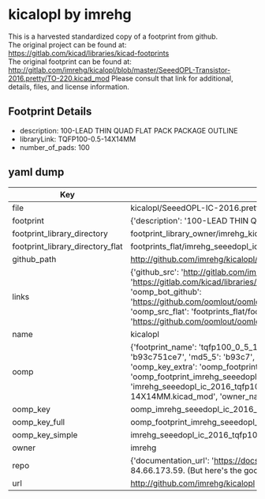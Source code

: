 # kicalopl by imrehg  
This is a harvested standardized copy of a footprint from github.  
The original project can be found at:  
https://gitlab.com/kicad/libraries/kicad-footprints  
The original footprint can be found at:
http://gitlab.com/imrehg/kicalopl/blob/master/SeeedOPL-Transistor-2016.pretty/TO-220.kicad_mod
Please consult that link for additional, details, files, and license information.  
## Footprint Details
* description: 100-LEAD THIN QUAD FLAT PACK PACKAGE OUTLINE  
* libraryLink: TQFP100-0.5-14X14MM  
* number_of_pads: 100  
## yaml dump  
| Key | Value |  
| --- | --- |  
| file | kicalopl/SeeedOPL-IC-2016.pretty/TQFP100-0.5-14X14MM.kicad_mod |  
| footprint | {'description': '100-LEAD THIN QUAD FLAT PACK PACKAGE OUTLINE', 'libraryLink': 'TQFP100-0.5-14X14MM', 'number_of_pads': 100} |  
| footprint_library_directory | footprint_library_owner/imrehg_kicalopl |  
| footprint_library_directory_flat | footprints_flat/imrehg_seeedopl_ic_2016_tqfp100_0_5_14x14mm/working |  
| github_path | http://github.com/imrehg/kicalopl/blob/master/SeeedOPL-IC-2016.pretty/TQFP100-0.5-14X14MM.kicad_mod |  
| links | {'github_src': 'http://gitlab.com/imrehg/kicalopl/blob/master/SeeedOPL-Transistor-2016.pretty/TO-220.kicad_mod', 'github_src_repo': 'https://gitlab.com/kicad/libraries/kicad-footprints', 'oomp_bot': 'footprints/imrehg_seeedopl_ic_2016_tqfp100_0_5_14x14mm/working', 'oomp_bot_github': 'https://github.com/oomlout/oomlout_oomp_footprint_bot/tree/main/footprints/imrehg_seeedopl_ic_2016_tqfp100_0_5_14x14mm/working', 'oomp_src_flat': 'footprints_flat/footprints_flat/imrehg_seeedopl_ic_2016_tqfp100_0_5_14x14mm/working', 'oomp_src_flat_github': 'https://github.com/oomlout/oomlout_oomp_footprint_src/tree/main/footprints_flat/imrehg_seeedopl_ic_2016_tqfp100_0_5_14x14mm/working'} |  
| name | kicalopl |  
| oomp | {'footprint_name': 'tqfp100_0_5_14x14mm', 'library_name': 'seeedopl_ic_2016', 'md5': 'b93c751ce7c83601495ee6326cb9a400', 'md5_10': 'b93c751ce7', 'md5_5': 'b93c7', 'md5_6': 'b93c75', 'oomp_key': 'oomp_imrehg_seeedopl_ic_2016_tqfp100_0_5_14x14mm', 'oomp_key_extra': 'oomp_footprint_imrehg_seeedopl_ic_2016_tqfp100_0_5_14x14mm', 'oomp_key_full': 'oomp_footprint_imrehg_seeedopl_ic_2016_tqfp100_0_5_14x14mm_b93c75', 'oomp_key_simple': 'imrehg_seeedopl_ic_2016_tqfp100_0_5_14x14mm', 'original_filename': 'kicalopl/SeeedOPL-IC-2016.pretty/TQFP100-0.5-14X14MM.kicad_mod', 'owner_name': 'imrehg'} |  
| oomp_key | oomp_imrehg_seeedopl_ic_2016_tqfp100_0_5_14x14mm |  
| oomp_key_full | oomp_footprint_imrehg_seeedopl_ic_2016_tqfp100_0_5_14x14mm |  
| oomp_key_simple | imrehg_seeedopl_ic_2016_tqfp100_0_5_14x14mm |  
| owner | imrehg |  
| repo | {'documentation_url': 'https://docs.github.com/rest/overview/resources-in-the-rest-api#rate-limiting', 'message': "API rate limit exceeded for 84.66.173.59. (But here's the good news: Authenticated requests get a higher rate limit. Check out the documentation for more details.)"} |  
| url | http://github.com/imrehg/kicalopl |  

